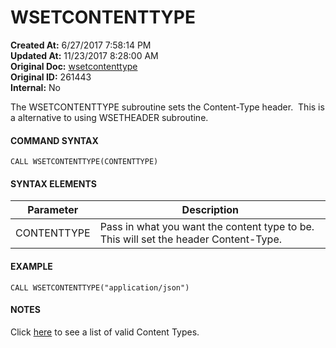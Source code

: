 # WSETCONTENTTYPE

**Created At:** 6/27/2017 7:58:14 PM  
**Updated At:** 11/23/2017 8:28:00 AM  
**Original Doc:** [wsetcontenttype](https://docs.zumasys.com/36566-mv-connect-api/wsetcontenttype)  
**Original ID:** 261443  
**Internal:** No  


The WSETCONTENTTYPE subroutine sets the Content-Type header.  This is a alternative to using WSETHEADER subroutine.

#### COMMAND SYNTAX

```
CALL WSETCONTENTTYPE(CONTENTTYPE)
```

#### SYNTAX ELEMENTS


| Parameter | Description |
| --- | --- |
| CONTENTTYPE | Pass in what you want the content type to be. This will set the header Content-Type. |




#### EXAMPLE

```
CALL WSETCONTENTTYPE("application/json")
```

#### NOTES

Click [here](https://developer.mozilla.org/en-US/docs/Web/HTTP/Headers/Content-Type "Mozilla documentation") to see a list of valid Content Types.
